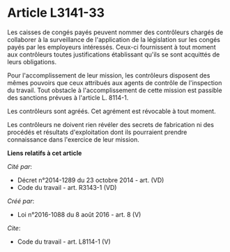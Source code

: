 # Article L3141-33

Les caisses de congés payés peuvent nommer des contrôleurs chargés de collaborer à la surveillance de l'application de la
législation sur les congés payés par les employeurs intéressés. Ceux-ci fournissent à tout moment aux contrôleurs toutes
justifications établissant qu'ils se sont acquittés de leurs obligations. 

Pour l'accomplissement de leur mission, les contrôleurs disposent des mêmes pouvoirs que ceux attribués aux agents de
contrôle de l'inspection du travail. Tout obstacle à l'accomplissement de cette mission est passible des sanctions prévues à
l'article L. 8114-1. 

Les contrôleurs sont agréés. Cet agrément est révocable à tout moment. 

Les contrôleurs ne doivent rien révéler des secrets de fabrication ni des procédés et résultats d'exploitation dont ils
pourraient prendre connaissance dans l'exercice de leur mission.

**Liens relatifs à cet article**

_Cité par_:

  - Décret n°2014-1289 du 23 octobre 2014 - art. (VD)
  - Code du travail - art. R3143-1 (VD)

_Créé par_:

  - Loi n°2016-1088 du 8 août 2016 - art. 8 (V)

_Cite_:

  - Code du travail - art. L8114-1 (V)
